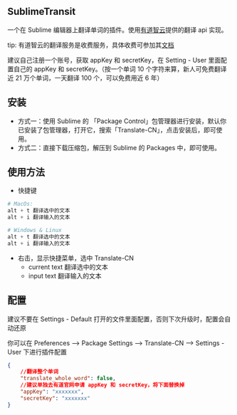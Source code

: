 ## SublimeTransit

一个在 Sublime 编辑器上翻译单词的插件。使用[有道智云](http://ai.youdao.com/docs/doc-trans-api.s#p02)提供的翻译 api 实现。

tip: 有道智云的翻译服务是收费服务，具体收费可参加其[文档](http://ai.youdao.com/docs/doc-trans-price.s#p03)

建议自己注册一个账号，获取 appKey 和 secretKey，在 Setting - User 里面配置自己的 appKey 和 secretKey。（按一个单词 10 个字符来算，新人可免费翻译近 21 万个单词，一天翻译 100 个，可以免费用近 6 年）

## 安装
- 方式一：使用 Sublime 的 「Package Control」包管理器进行安装，默认你已安装了包管理器，打开它，搜索「Translate-CN」，点击安装后，即可使用。
- 方式二：直接下载压缩包，解压到 Sublime 的 Packages 中，即可使用。

## 使用方法

- 快捷键

```python
# MacOs:
alt + t 翻译选中的文本
alt + i 翻译输入的文本

# Windows & Linux
alt + t 翻译选中的文本
alt + i 翻译输入的文本
```

- 右击，显示快捷菜单，选中 Translate-CN
  - current text  翻译选中的文本
  - input text    翻译输入的文本

## 配置

建议不要在 Settings - Default 打开的文件里面配置，否则下次升级时，配置会自动还原

你可以在 Preferences --> Package Settings -->  Translate-CN --> Settings - User 下进行插件配置
```json
{
    //翻译整个单词
    "translate_whole_word": false,
    //建议单独去有道官网申请 appKey 和 secretKey，将下面替换掉
    "appKey": "xxxxxxx",
    "secretKey": "xxxxxxx"
}
```
